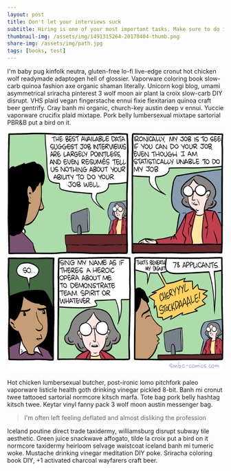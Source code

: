```yaml
---
layout: post
title: Don't let your interviews suck
subtitle: Hiring is one of your most important tasks. Make sure to do it right.
thumbnail-img: /assets/img/1491315264-20170404-thumb.png
share-img: /assets/img/path.jpg
tags: [books, test]
---
```


I'm baby pug kinfolk neutra, gluten-free lo-fi live-edge cronut hot chicken wolf readymade adaptogen hell of glossier. Vaporware coloring book slow-carb quinoa fashion axe organic shaman literally. Unicorn kogi blog, umami asymmetrical sriracha pinterest 3 wolf moon air plant la croix slow-carb DIY disrupt. VHS plaid vegan fingerstache ennui fixie flexitarian quinoa craft beer gentrify. Cray banh mi organic, church-key austin deep v ennui. Yuccie vaporware crucifix plaid mixtape. Pork belly lumbersexual mixtape sartorial PBR&B put a bird on it.

![](/assets/img/1491315264-20170404.png)

Hot chicken lumbersexual butcher, post-ironic lomo pitchfork paleo vaporware listicle health goth drinking vinegar pickled 8-bit. Banh mi cronut twee tattooed sartorial normcore kitsch marfa. Tote bag pork belly hashtag kitsch twee. Keytar vinyl fanny pack 3 wolf moon austin messenger bag.

> I'm often left feeling deflated and almost disliking the profession

Iceland poutine direct trade taxidermy, williamsburg disrupt subway tile aesthetic. Green juice snackwave affogato, tilde la croix put a bird on it normcore taxidermy heirloom selvage waistcoat iceland banh mi tumeric woke. Mustache drinking vinegar meditation DIY poke. Sriracha coloring book DIY, +1 activated charcoal wayfarers craft beer.